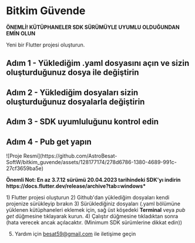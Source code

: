 <!DOCTYPE html>
<html lang="tr">
<head>
<meta charset="UTF-8">
<meta name="viewport" content="width=device-width, initial-scale=1.0">
<title>Bitkim Güvende</title>
</head>
<body>
<h1>Bitkim Güvende</h1>
<p><strong>ÖNEMLİ! KÜTÜPHANELER SDK SÜRÜMÜYLE UYUMLU OLDUĞUNDAN EMİN OLUN</strong></p>
<p>Yeni bir Flutter projesi oluşturun.</p>

<h2>Adım 1 - Yüklediğim .yaml dosyasını açın ve sizin oluşturduğunuz dosya ile değiştirin</h2>
<h2>Adım 2 - Yüklediğim dosyaları sizin oluşturduğunuz dosyalarla değiştirin</h2>
<h2>Adım 3 - SDK uyumluluğunu kontrol edin</h2>
<h2>Adım 4 - Pub get yapın</h2>

<p>![Proje Resmi](https://github.com/AstroBesat-SoftW/bitkim_guvende/assets/128177174/278d6786-1380-4689-991c-27cf3659ba5e)</p>

<p><strong>Önemli Not: En az 3.7.12 sürümü 20.04.2023 tarihindeki SDK'yı indirin https://docs.flutter.dev/release/archive?tab=windows* </strong> </p>

<p>1) Flutter projesi oluşturun
2) Github'dan yüklediğim dosyaları kendi projenize sürükleyip bırakın
3) Sürüklediğiniz dosyaları (.yaml bölümüne yüklenen kütüphaneleri eklemek için, sağ üst köşedeki <strong>Terminal</strong> veya <i>pub get</i> düğmesine tıklayarak kurun.
4) Çalıştır düğmesine tıkladıktan sonra (hata verecek ancak açılacaktır. (Minimum SDK sürümlerine dikkat edin))

5) Yardım için besat59@gmail.com ile iletişime geçin</p>
</body>
</html>
